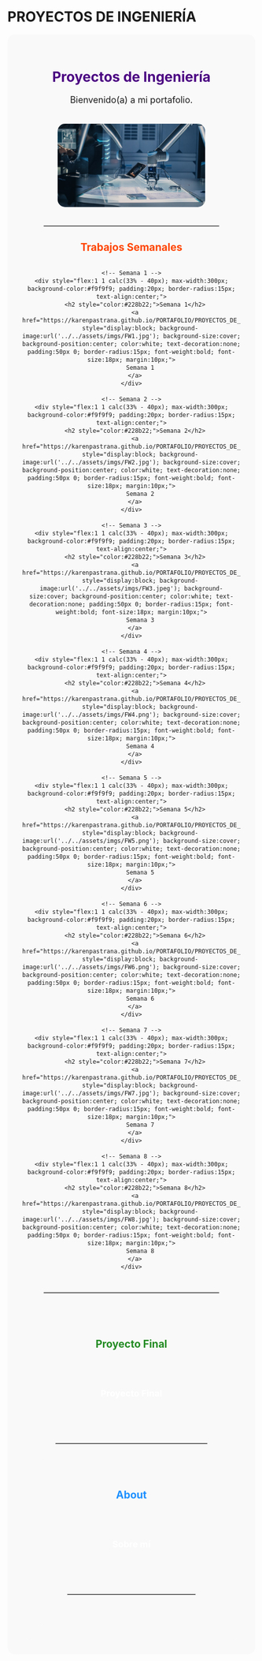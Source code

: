 # PROYECTOS DE INGENIERÍA
<!-- Portada de Portafolio Karen Pastrana -->
<div align="center" style="background-color:#f9f9f9; padding: 30px; border-radius: 15px;">

  <h1 style="color:#4b0082;">Proyectos de Ingeniería</h1>
  <p style="font-size:18px;">Bienvenido(a) a mi portafolio.</p>
  
  <!-- Imagen de portada -->
  <img src="../../assets/imgs/F2.jpg" alt="Portada" width="300" style="border-radius:15px; margin:20px 0;">

  <hr style="border:1px solid #ccc; width:80%;">

  <!-- Trabajos Semanales -->
  <h2 style="color:#ff4500;">Trabajos Semanales</h2>
  <div style="display:flex; flex-wrap:wrap; justify-content:center; gap:20px;">

    <!-- Semana 1 -->
    <div style="flex:1 1 calc(33% - 40px); max-width:300px; background-color:#f9f9f9; padding:20px; border-radius:15px; text-align:center;">
      <h2 style="color:#228b22;">Semana 1</h2>
      <a href="https://karenpastrana.github.io/PORTAFOLIO/PROYECTOS_DE_INGENIERÍA/ACTIVIDADES/SEMANA1/" 
         style="display:block; background-image:url('../../assets/imgs/FW1.jpg'); background-size:cover; background-position:center; color:white; text-decoration:none; padding:50px 0; border-radius:15px; font-weight:bold; font-size:18px; margin:10px;">
         Semana 1
      </a>
    </div>

    <!-- Semana 2 -->
    <div style="flex:1 1 calc(33% - 40px); max-width:300px; background-color:#f9f9f9; padding:20px; border-radius:15px; text-align:center;">
      <h2 style="color:#228b22;">Semana 2</h2>
      <a href="https://karenpastrana.github.io/PORTAFOLIO/PROYECTOS_DE_INGENIERÍA/ACTIVIDADES/SEMANA2/" 
         style="display:block; background-image:url('../../assets/imgs/FW2.jpg'); background-size:cover; background-position:center; color:white; text-decoration:none; padding:50px 0; border-radius:15px; font-weight:bold; font-size:18px; margin:10px;">
         Semana 2
      </a>
    </div>

    <!-- Semana 3 -->
    <div style="flex:1 1 calc(33% - 40px); max-width:300px; background-color:#f9f9f9; padding:20px; border-radius:15px; text-align:center;">
      <h2 style="color:#228b22;">Semana 3</h2>
      <a href="https://karenpastrana.github.io/PORTAFOLIO/PROYECTOS_DE_INGENIERÍA/ACTIVIDADES/SEMANA3/" 
         style="display:block; background-image:url('../../assets/imgs/FW3.jpeg'); background-size:cover; background-position:center; color:white; text-decoration:none; padding:50px 0; border-radius:15px; font-weight:bold; font-size:18px; margin:10px;">
         Semana 3
      </a>
    </div>

    <!-- Semana 4 -->
    <div style="flex:1 1 calc(33% - 40px); max-width:300px; background-color:#f9f9f9; padding:20px; border-radius:15px; text-align:center;">
      <h2 style="color:#228b22;">Semana 4</h2>
      <a href="https://karenpastrana.github.io/PORTAFOLIO/PROYECTOS_DE_INGENIERÍA/ACTIVIDADES/SEMANA4/" 
         style="display:block; background-image:url('../../assets/imgs/FW4.png'); background-size:cover; background-position:center; color:white; text-decoration:none; padding:50px 0; border-radius:15px; font-weight:bold; font-size:18px; margin:10px;">
         Semana 4
      </a>
    </div>

    <!-- Semana 5 -->
    <div style="flex:1 1 calc(33% - 40px); max-width:300px; background-color:#f9f9f9; padding:20px; border-radius:15px; text-align:center;">
      <h2 style="color:#228b22;">Semana 5</h2>
      <a href="https://karenpastrana.github.io/PORTAFOLIO/PROYECTOS_DE_INGENIERÍA/ACTIVIDADES/SEMANA5/" 
         style="display:block; background-image:url('../../assets/imgs/FW5.png'); background-size:cover; background-position:center; color:white; text-decoration:none; padding:50px 0; border-radius:15px; font-weight:bold; font-size:18px; margin:10px;">
         Semana 5
      </a>
    </div>

    <!-- Semana 6 -->
    <div style="flex:1 1 calc(33% - 40px); max-width:300px; background-color:#f9f9f9; padding:20px; border-radius:15px; text-align:center;">
      <h2 style="color:#228b22;">Semana 6</h2>
      <a href="https://karenpastrana.github.io/PORTAFOLIO/PROYECTOS_DE_INGENIERÍA/ACTIVIDADES/SEMANA6/" 
         style="display:block; background-image:url('../../assets/imgs/FW6.png'); background-size:cover; background-position:center; color:white; text-decoration:none; padding:50px 0; border-radius:15px; font-weight:bold; font-size:18px; margin:10px;">
         Semana 6
      </a>
    </div>

    <!-- Semana 7 -->
    <div style="flex:1 1 calc(33% - 40px); max-width:300px; background-color:#f9f9f9; padding:20px; border-radius:15px; text-align:center;">
      <h2 style="color:#228b22;">Semana 7</h2>
      <a href="https://karenpastrana.github.io/PORTAFOLIO/PROYECTOS_DE_INGENIERÍA/ACTIVIDADES/SEMANA7/" 
         style="display:block; background-image:url('../../assets/imgs/FW7.jpg'); background-size:cover; background-position:center; color:white; text-decoration:none; padding:50px 0; border-radius:15px; font-weight:bold; font-size:18px; margin:10px;">
         Semana 7
      </a>
    </div>

    <!-- Semana 8 -->
    <div style="flex:1 1 calc(33% - 40px); max-width:300px; background-color:#f9f9f9; padding:20px; border-radius:15px; text-align:center;">
      <h2 style="color:#228b22;">Semana 8</h2>
      <a href="https://karenpastrana.github.io/PORTAFOLIO/PROYECTOS_DE_INGENIERÍA/ACTIVIDADES/SEMANA8/" 
         style="display:block; background-image:url('../../assets/imgs/FW8.jpg'); background-size:cover; background-position:center; color:white; text-decoration:none; padding:50px 0; border-radius:15px; font-weight:bold; font-size:18px; margin:10px;">
         Semana 8
      </a>
    </div>

  </div>

  <hr style="border:1px solid #ccc; width:80%; margin:30px 0;">

  <!-- Proyecto Final -->
  <div align="center" style="background-color:#f9f9f9; padding: 30px; border-radius: 15px;">

  <h2 style="color:#228b22;">Proyecto Final</h2>
  <a href="https://karenpastrana.github.io/PORTAFOLIO/PROYECTOS_DE_INGENIERÍA/PROYECTO/" style="display:inline-block; background-image:url('../../assets/imgs/proyecto-bg.png'); background-size:cover; background-position:center; color:white; text-decoration:none; padding:50px 60px; border-radius:15px; font-weight:bold; font-size:18px; margin:10px;">Proyecto Final</a>

  <hr style="border:1px solid #ccc; width:80%; margin:30px 0;">

  <!-- About -->
  <div align="center" style="background-color:#f9f9f9; padding: 30px; border-radius: 15px;">

  <h2 style="color:#1e90ff;">About</h2>
  <a href="https://karenpastrana.github.io/PORTAFOLIO/PROYECTOS_DE_INGENIERÍA/2_ABOUT/" style="display:inline-block; background-image:url('../../assets/imgs/about-bg.png'); background-size:cover; background-position:center; color:white; text-decoration:none; padding:50px 60px; border-radius:15px; font-weight:bold; font-size:18px; margin:10px;">Sobre mí</a>

  <hr style="border:1px solid #ccc; width:80%; margin:30px 0;">

</div>
